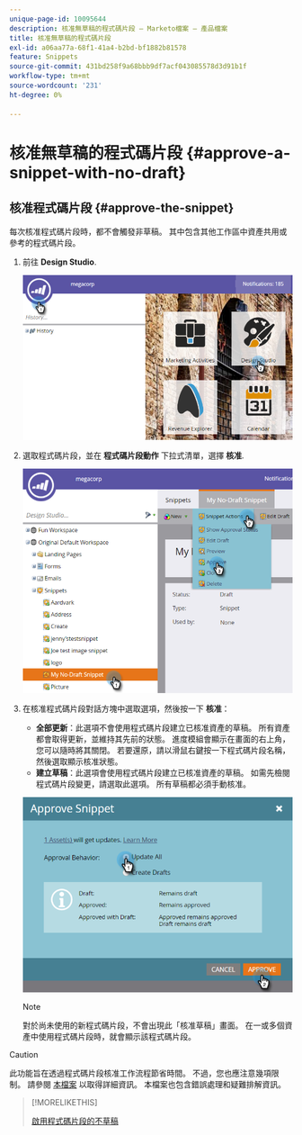 ```yaml
---
unique-page-id: 10095644
description: 核准無草稿的程式碼片段 — Marketo檔案 — 產品檔案
title: 核准無草稿的程式碼片段
exl-id: a06aa77a-68f1-41a4-b2bd-bf1882b81578
feature: Snippets
source-git-commit: 431bd258f9a68bbb9df7acf043085578d3d91b1f
workflow-type: tm+mt
source-wordcount: '231'
ht-degree: 0%

---
```


# 核准無草稿的程式碼片段 {#approve-a-snippet-with-no-draft}

## 核准程式碼片段 {#approve-the-snippet}

每次核准程式碼片段時，都不會觸發非草稿。 其中包含其他工作區中資產共用或參考的程式碼片段。

1. 前往 **Design Studio**.

   ![](assets/go-to-design-studio.png)

1. 選取程式碼片段，並在 **程式碼片段動作** 下拉式清單，選擇 **核准**.

   ![](assets/approve-snippet.png)

1. 在核准程式碼片段對話方塊中選取選項，然後按一下 **核准**：

   * **全部更新**：此選項不會使用程式碼片段建立已核准資產的草稿。 所有資產都會取得更新，並維持其先前的狀態。 進度模組會顯示在畫面的右上角，您可以隨時將其關閉。 若要還原，請以滑鼠右鍵按一下程式碼片段名稱，然後選取顯示核准狀態。
   * **建立草稿**：此選項會使用程式碼片段建立已核准資產的草稿。 如需先檢閱程式碼片段變更，請選取此選項。 所有草稿都必須手動核准。

   ![](assets/snippet-dialog-box.png)

   >[!NOTE]
   >
   >對於尚未使用的新程式碼片段，不會出現此「核准草稿」畫面。 在一或多個資產中使用程式碼片段時，就會顯示該程式碼片段。

>[!CAUTION]
>
>此功能旨在透過程式碼片段核准工作流程節省時間。 不過，您也應注意幾項限制。 請參閱 [本檔案](https://nation.marketo.com/docs/DOC-4415) 以取得詳細資訊。 本檔案也包含錯誤處理和疑難排解資訊。

>[!MORELIKETHIS]
>
>[啟用程式碼片段的不草稿](/help/marketo/product-docs/administration/users-and-roles/enable-no-draft-for-snippets.md)
